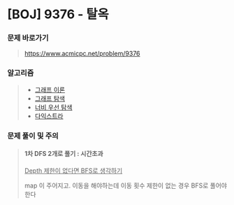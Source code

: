 # [BOJ] 9376 - 탈옥

### 문제 바로가기

>  https://www.acmicpc.net/problem/9376

### 알고리즘

> - [그래프 이론](https://www.acmicpc.net/problem/tag/7)
> - [그래프 탐색](https://www.acmicpc.net/problem/tag/11)
> - [너비 우선 탐색](https://www.acmicpc.net/problem/tag/126)
> - [다익스트라](https://www.acmicpc.net/problem/tag/22)

### 문제 풀이 및 주의

> #### 1차 DFS 2개로 풀기 : 시간초과
>
> <u>Depth 제한이 없다면 BFS로 생각하기</u> 
>
> map 이 주어지고. 이동을 해야하는데 이동 횟수 제한이 없는 경우 BFS로 풀어야한다

